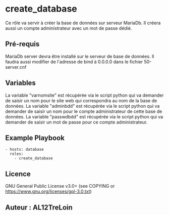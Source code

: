 create_database
=========

Ce rôle va servir à créer la base de données sur serveur MariaDb.
Il créera aussi un compte administrateur avec un mot de passe dédié.

Pré-requis
------------

MariaDb server devra être installé sur le serveur de base de données.
Il faudra aussi modifier de l'adresse de bind à 0.0.0.0 dans le fichier 50-server.cnf

Variables
--------------

La variable "varnomsite" est récupérée via le script python qui va demander de saisir un nom pour le site web qui correspondra au nom de la base de données.
La variable "adminbdd" est récupérée via le script python qui va demander de saisir un nom pour le compte administrateur de cette base de données.
La variable "passwdbdd" est récupérée via le script python qui va demander de saisir un mot de passe pour ce compte administrateur.


Example Playbook
----------------

    - hosts: database
      roles:
        - create_database

Licence
-------

GNU General Public License v3.0+ (see COPYING or https://www.gnu.org/licenses/gpl-3.0.txt)

Auteur : AL12TreLoin
------------------
